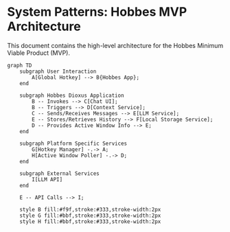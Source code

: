 # System Patterns: Hobbes MVP Architecture

This document contains the high-level architecture for the Hobbes Minimum Viable Product (MVP).

```mermaid
graph TD
    subgraph User Interaction
        A[Global Hotkey] --> B{Hobbes App};
    end

    subgraph Hobbes Dioxus Application
        B -- Invokes --> C[Chat UI];
        B -- Triggers --> D[Context Service];
        C -- Sends/Receives Messages --> E[LLM Service];
        E -- Stores/Retrieves History --> F[Local Storage Service];
        D -- Provides Active Window Info --> E;
    end

    subgraph Platform Specific Services
        G[Hotkey Manager] -.-> A;
        H[Active Window Poller] -.-> D;
    end

    subgraph External Services
        I[LLM API]
    end

    E -- API Calls --> I;

    style B fill:#f9f,stroke:#333,stroke-width:2px
    style G fill:#bbf,stroke:#333,stroke-width:2px
    style H fill:#bbf,stroke:#333,stroke-width:2px